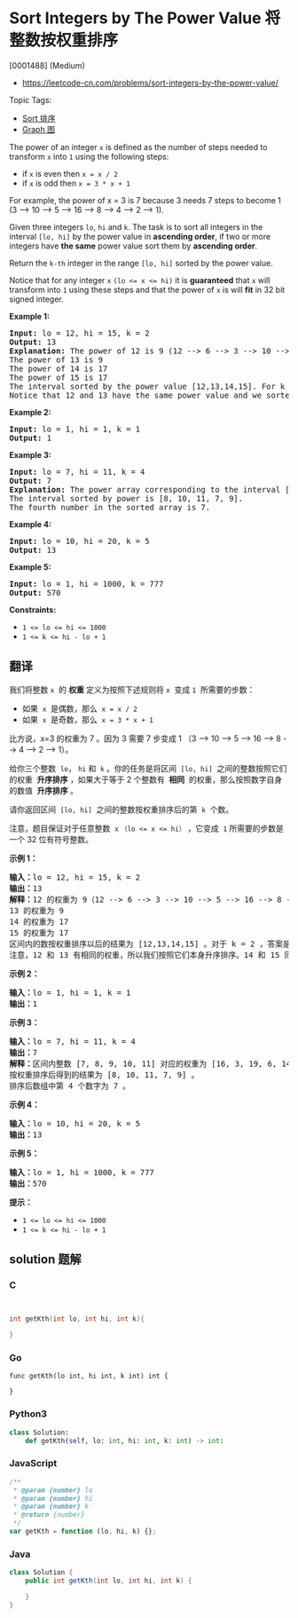 # Sort Integers by The Power Value 将整数按权重排序

[0001488] (Medium)

- https://leetcode-cn.com/problems/sort-integers-by-the-power-value/

Topic Tags:

- [Sort 排序](https://leetcode-cn.com/tag/sort/)
- [Graph 图](https://leetcode-cn.com/tag/graph/)

The power of an integer `x` is defined as the number of steps needed to transform `x` into `1` using the following steps:

- if `x` is even then `x = x / 2`
- if `x` is odd then `x = 3 * x + 1`

For example, the power of x = 3 is 7 because 3 needs 7 steps to become 1 (3 --> 10 --> 5 --> 16 --> 8 --> 4 --> 2 --> 1).

Given three integers `lo`, `hi` and `k`. The task is to sort all integers in the interval `[lo, hi]` by the power value in **ascending order**, if two or more integers have **the same** power value sort them by **ascending order**.

Return the `k-th` integer in the range `[lo, hi]` sorted by the power value.

Notice that for any integer `x` `(lo <= x <= hi)` it is **guaranteed** that `x` will transform into `1` using these steps and that the power of `x` is will **fit** in 32 bit signed integer.

**Example 1:**

<pre><strong>Input:</strong> lo = 12, hi = 15, k = 2
<strong>Output:</strong> 13
<strong>Explanation:</strong> The power of 12 is 9 (12 --&gt; 6 --&gt; 3 --&gt; 10 --&gt; 5 --&gt; 16 --&gt; 8 --&gt; 4 --&gt; 2 --&gt; 1)
The power of 13 is 9
The power of 14 is 17
The power of 15 is 17
The interval sorted by the power value [12,13,14,15]. For k = 2 answer is the second element which is 13.
Notice that 12 and 13 have the same power value and we sorted them in ascending order. Same for 14 and 15.
</pre>

**Example 2:**

<pre><strong>Input:</strong> lo = 1, hi = 1, k = 1
<strong>Output:</strong> 1
</pre>

**Example 3:**

<pre><strong>Input:</strong> lo = 7, hi = 11, k = 4
<strong>Output:</strong> 7
<strong>Explanation:</strong> The power array corresponding to the interval [7, 8, 9, 10, 11] is [16, 3, 19, 6, 14].
The interval sorted by power is [8, 10, 11, 7, 9].
The fourth number in the sorted array is 7.
</pre>

**Example 4:**

<pre><strong>Input:</strong> lo = 10, hi = 20, k = 5
<strong>Output:</strong> 13
</pre>

**Example 5:**

<pre><strong>Input:</strong> lo = 1, hi = 1000, k = 777
<strong>Output:</strong> 570
</pre>

**Constraints:**

- `1 <= lo <= hi <= 1000`
- `1 <= k <= hi - lo + 1`

## 翻译

我们将整数 `x`  的 **权重** 定义为按照下述规则将 `x`  变成 `1`  所需要的步数：

- 如果  `x`  是偶数，那么  `x = x / 2`
- 如果  `x`  是奇数，那么  `x = 3 * x + 1`

比方说，x=3 的权重为 7 。因为 3 需要 7 步变成 1 （3 --> 10 --> 5 --> 16 --> 8 --> 4 --> 2 --> 1）。

给你三个整数  `lo`， `hi` 和  `k` 。你的任务是将区间  `[lo, hi]`  之间的整数按照它们的权重  **升序排序** ，如果大于等于 2 个整数有  **相同**  的权重，那么按照数字自身的数值  **升序排序** 。

请你返回区间  `[lo, hi]`  之间的整数按权重排序后的第  `k`  个数。

注意，题目保证对于任意整数  `x` `（lo <= x <= hi）` ，它变成  `1` 所需要的步数是一个 32 位有符号整数。

**示例 1：**

<pre><strong>输入：</strong>lo = 12, hi = 15, k = 2
<strong>输出：</strong>13
<strong>解释：</strong>12 的权重为 9（12 --&gt; 6 --&gt; 3 --&gt; 10 --&gt; 5 --&gt; 16 --&gt; 8 --&gt; 4 --&gt; 2 --&gt; 1）
13 的权重为 9
14 的权重为 17
15 的权重为 17
区间内的数按权重排序以后的结果为 [12,13,14,15] 。对于 k = 2 ，答案是第二个整数也就是 13 。
注意，12 和 13 有相同的权重，所以我们按照它们本身升序排序。14 和 15 同理。
</pre>

**示例 2：**

<pre><strong>输入：</strong>lo = 1, hi = 1, k = 1
<strong>输出：</strong>1
</pre>

**示例 3：**

<pre><strong>输入：</strong>lo = 7, hi = 11, k = 4
<strong>输出：</strong>7
<strong>解释：</strong>区间内整数 [7, 8, 9, 10, 11] 对应的权重为 [16, 3, 19, 6, 14] 。
按权重排序后得到的结果为 [8, 10, 11, 7, 9] 。
排序后数组中第 4 个数字为 7 。
</pre>

**示例 4：**

<pre><strong>输入：</strong>lo = 10, hi = 20, k = 5
<strong>输出：</strong>13
</pre>

**示例 5：**

<pre><strong>输入：</strong>lo = 1, hi = 1000, k = 777
<strong>输出：</strong>570
</pre>

**提示：**

- `1 <= lo <= hi <= 1000`
- `1 <= k <= hi - lo + 1`

## solution 题解

### C

```c


int getKth(int lo, int hi, int k){

}


```

### Go

```golang
func getKth(lo int, hi int, k int) int {

}
```

### Python3

```python
class Solution:
    def getKth(self, lo: int, hi: int, k: int) -> int:
```

### JavaScript

```javascript
/**
 * @param {number} lo
 * @param {number} hi
 * @param {number} k
 * @return {number}
 */
var getKth = function (lo, hi, k) {};
```

### Java

```java
class Solution {
    public int getKth(int lo, int hi, int k) {

    }
}
```
